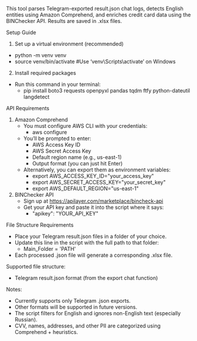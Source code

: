 This tool parses Telegram-exported result.json chat logs, detects English entities using Amazon Comprehend, and enriches credit card data using the BINChecker API. Results are saved in .xlsx files.

Setup Guide
1. Set up a virtual environment (recommended)
- python -m venv venv
- source venv/bin/activate   #Use ‘venv\Scripts\activate’ on Windows
2. Install required packages
- Run this command in your terminal:
	- pip install boto3 requests openpyxl pandas tqdm ftfy python-dateutil langdetect

API Requirements
1.	Amazon Comprehend
	- You must configure AWS CLI with your credentials:
		- aws configure
	- You’ll be prompted to enter:
    	- AWS Access Key ID	
    	- AWS Secret Access Key
		- Default region name (e.g., us-east-1)
    	- Output format (you can just hit Enter)
	- Alternatively, you can export them as environment variables:
		- export AWS_ACCESS_KEY_ID="your_access_key"
		- export AWS_SECRET_ACCESS_KEY="your_secret_key"
		- export AWS_DEFAULT_REGION="us-east-1"
2.	BINChecker API
	- Sign up at https://apilayer.com/marketplace/bincheck-api
	- Get your API key and paste it into the script where it says:
		- "apikey": "YOUR_API_KEY"

File Structure Requirements
- Place your Telegram result.json files in a folder of your choice.
- Update this line in the script with the full path to that folder:
	- Main_Folder = 'PATH'
- Each processed .json file will generate a corresponding .xlsx file.

Supported file structure:
- Telegram result.json format (from the export chat function)

Notes:
- Currently supports only Telegram .json exports.
- Other formats will be supported in future versions.
- The script filters for English and ignores non-English text (especially Russian).
- CVV, names, addresses, and other PII are categorized using Comprehend + heuristics.

